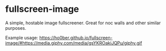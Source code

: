 # fullscreen-image
A simple, hostable image fullscreener. Great for noc walls and other similar purposes.

Example usage: https://ho0ber.github.io/fullscreen-image/#https://media.giphy.com/media/gsYKROakiJQPu/giphy.gif
